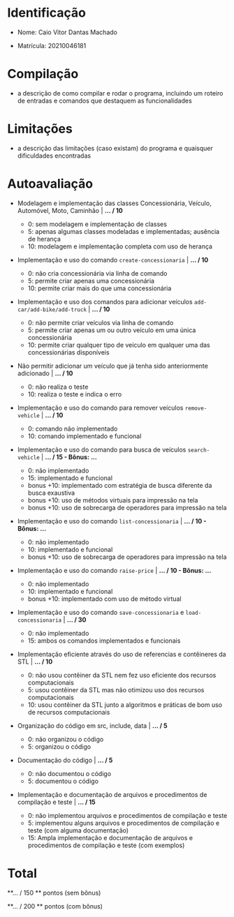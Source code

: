 
# Identificação

* Nome: Caio Vitor Dantas Machado

* Matrícula: 20210046181
  
# Compilação  

* a descrição de como compilar e rodar o programa, incluindo um roteiro de entradas e comandos que destaquem as funcionalidades 

# Limitações

* a descrição das limitações (caso existam) do programa e quaisquer dificuldades encontradas
   
# Autoavaliação

- Modelagem e implementação das classes Concessionária, Veículo, Automóvel, Moto, Caminhão | **... / 10**
  - 0: sem modelagem e implementação de classes
  - 5: apenas algumas classes modeladas e implementadas; ausência de herança
  - 10: modelagem e implementação completa com uso de herança
  
- Implementação e uso do comando `create-concessionaria` | **... / 10**
  - 0: não cria concessionária via linha de comando 
  - 5: permite criar apenas uma concessionária
  - 10: permite criar mais do que uma concessionária
  
- Implementação e uso dos comandos para adicionar veículos `add-car/add-bike/add-truck` | **... / 10**
  - 0: não permite criar veículos via linha de comando
  - 5: permite criar apenas um ou outro veículo em uma única concessionária
  - 10: permite criar qualquer tipo de veículo em qualquer uma das concessionárias disponíveis

- Não permitir adicionar um veículo que já tenha sido anteriormente adicionado | **... / 10**
  - 0: não realiza o teste
  - 10: realiza o teste e indica o erro  

- Implementação e uso do comando para remover veículos `remove-vehicle` | **... / 10**
  - 0: comando não implementado
  - 10: comando implementado e funcional

- Implementação e uso do comando para busca de veículos `search-vehicle` | **... / 15 - Bônus: ...**
  - 0: não implementado
  - 15: implementado e funcional
  - bonus +10: implementado com estratégia de busca diferente da busca exaustiva
  - bonus +10: uso de métodos virtuais para impressão na tela
  - bonus +10: uso de sobrecarga de operadores para impressão na tela

- Implementação e uso do comando `list-concessionaria` | **... / 10 - Bônus: ...**
  - 0: não implementado
  - 10: implementado e funcional   
  - bonus +10: uso de sobrecarga de operadores para impressão na tela

- Implementação e uso do comando `raise-price` | **... / 10 - Bônus: ...**
  - 0: não implementado
  - 10: implementado e funcional 
  - bonus +10: implementado com uso de método virtual

- Implementação e uso do comando `save-concessionaria` e `load-concessionaria` | **... / 30**
  - 0: não implementado
  - 15: ambos os comandos implementados e funcionais
  
- Implementação eficiente através do uso de referencias e contêineres da STL | **... / 10**
  - 0: não usou contêiner da STL nem fez uso eficiente dos recursos computacionais
  - 5: usou contêiner da STL mas não otimizou uso dos recursos computacionais
  - 10: usou contêiner da STL junto a algoritmos e práticas de bom uso de recursos computacionais
  
- Organização do código em src, include, data | **... / 5**
  - 0: não organizou o código
  - 5: organizou o código 
  
- Documentação do código | **... / 5**
  - 0: não documentou o código
  - 5: documentou o código 
  
- Implementação e documentação de arquivos e procedimentos de compilação e teste | **... / 15**
  - 0: não implementou arquivos e procedimentos de compilação e teste
  - 5: implementou alguns arquivos e procedimentos de compilação e teste (com alguma documentação) 
  - 15: Ampla implementação e documentação de arquivos e procedimentos de compilação e teste (com exemplos)
 
 # Total
 
 **... / 150 ** pontos (sem bônus)
 
 **... / 200 ** pontos (com bônus)
